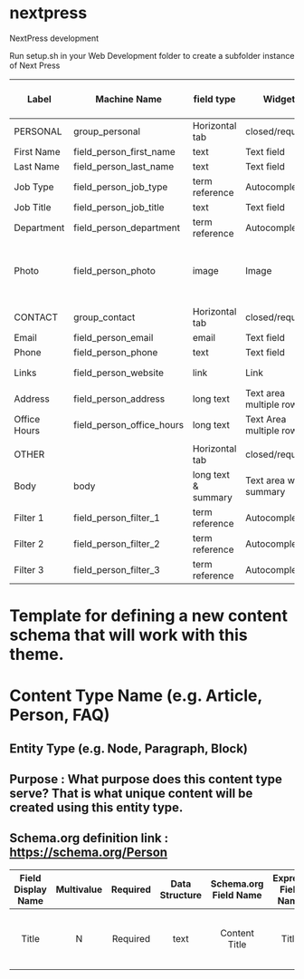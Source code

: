 # nextpress

NextPress development

Run setup.sh in your Web Development folder to create a subfolder instance of Next Press



 |Label | Machine Name | field type | Widget | Number of Values | Other | 
 | --- | --- | --- | --- | --- | --- |
 |PERSONAL | group_personal | Horizontal tab | closed/required | 
 |First Name | field_person_first_name | text | Text field | 1 |  | 
 |Last Name | field_person_last_name | text | Text field | 1 |  | 
 |Job Type | field_person_job_type | term reference | Autocomplete | Unlimited | Vocabulary: Job Type | 
 |Job Title | field_person_job_title | text | Text field | Unlimited |  | 
 |Department | field_person_department | term reference | Autocomplete | Unlimited | Vocabulary: Department | 
 |Photo | field_person_photo | image | Image | 1 | file directory: people; Max 2k x 2k | 
 | |  | 
 |CONTACT | group_contact | Horizontal tab | closed/required | 
 |Email | field_person_email | email | Text field | 1 |  | 
 |Phone | field_person_phone | text | Text field | 1 |  | 
 |Links | field_person_website | link | Link | Unlimited | Linkit enabled | 
 |Address | field_person_address | long text | Text area multiple rows | 1 | 5 rows | 
 |Office Hours | field_person_office_hours | long text | Text Area multiple rows | 1 | 5 rows | 
 | |  | 
 |OTHER |  | Horizontal tab | closed/required | 
 |Body | body | long text & summary | Text area with summary | 1 |  | 
 |Filter 1 | field_person_filter_1 | term reference | Autocomplete | Unlimited |  | 
 |Filter 2 | field_person_filter_2 | term reference | Autocomplete | Unlimited |  | 
 |Filter 3 | field_person_filter_3 | term reference | Autocomplete | Unlimited |  |
 
 
 
# Template for defining a new content schema that will work with this theme.

# Content Type Name (e.g. Article, Person, FAQ)

## Entity Type (e.g. Node, Paragraph, Block)

## Purpose : What purpose does this content type serve? That is what unique content will be created using this entity type.

## Schema.org definition link : https://schema.org/Person

| Field Display Name | Multivalue | Required | Data Structure | Schema.org Field Name | Express Field Name | Express Data Structure | Notes                                 |
| :----------------: | :--------: | :------: | :------------: | :-------------------: | :----------------: | :--------------------: | ------------------------------------- |
|       Title        |     N      | Required |      text      |     Content Title     |       Title        |          text          | _used by pathauto for generating URL_ |
